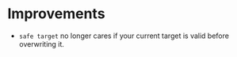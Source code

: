 # Improvements

- `safe target` no longer cares if your current target is valid
  before overwriting it.
